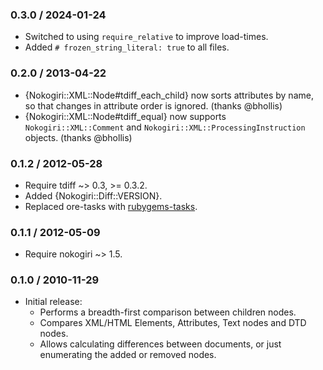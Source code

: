 ### 0.3.0 / 2024-01-24

* Switched to using `require_relative` to improve load-times.
* Added `# frozen_string_literal: true` to all files.

### 0.2.0 / 2013-04-22

* {Nokogiri::XML::Node#tdiff_each_child} now sorts attributes by name, so that
  changes in attribute order is ignored. (thanks @bhollis)
* {Nokogiri::XML::Node#tdiff_equal} now supports `Nokogiri::XML::Comment`
  and `Nokogiri::XML::ProcessingInstruction` objects. (thanks @bhollis)

### 0.1.2 / 2012-05-28

* Require tdiff ~> 0.3, >= 0.3.2.
* Added {Nokogiri::Diff::VERSION}.
* Replaced ore-tasks with
  [rubygems-tasks](https://github.com/postmodern/rubygems-tasks#readme).

### 0.1.1 / 2012-05-09

* Require nokogiri ~> 1.5.

### 0.1.0 / 2010-11-29

* Initial release:
  * Performs a breadth-first comparison between children nodes.
  * Compares XML/HTML Elements, Attributes, Text nodes and DTD nodes.
  * Allows calculating differences between documents, or just enumerating
    the added or removed nodes.

